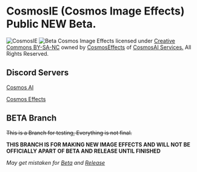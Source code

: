 # CosmosIE (Cosmos Image Effects) Public NEW Beta.
![CosmosIE](https://media.discordapp.net/attachments/1058436364296781914/1058437313300009100/CosmosImageEffectLOGO.png)
![Beta](https://media.discordapp.net/attachments/1059870151719268422/1063728105950294086/Beta.png)
Cosmos Image Effects licensed under [Creative Commons BY-SA-NC](https://github.com/ToxicedIsOnTheLand/CosmosIE/blob/main/LICENSE) owned by [CosmosEffects](https://cosmosai.net/ie/) of [CosmosAI Services.](https://cosmosai.net/cube/) All Rights Reserved.
## Discord Servers
[Cosmos AI](https://cosmosai.net/ie/discord)

[Cosmos Effects](https://cosmosai.net/cube/discord)
## BETA Branch
~~This is a Branch for testing, Everything is not final.~~

**THIS BRANCH IS FOR MAKING NEW IMAGE EFFECTS AND WILL NOT BE OFFICIALLY APART OF BETA AND RELEASE UNTIL FINISHED**

*May get mistaken for [Beta](https://github.com/ToxicedIsOnTheLand/CosmosIE/tree/beta) and [Release](https://github.com/ToxicedIsOnTheLand/CosmosIE/tree/release)*
